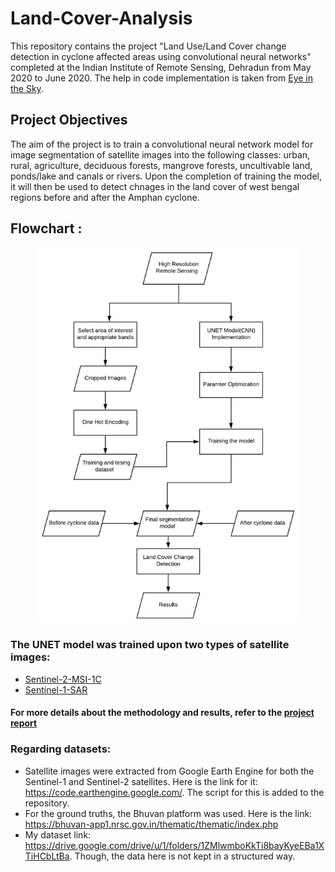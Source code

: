 # Land-Cover-Analysis

This repository contains the project "Land Use/Land Cover change detection in cyclone affected areas using convolutional neural networks" completed at the Indian Institute of Remote Sensing, Dehradun from May 2020 to June 2020. The help in code implementation is taken from [Eye in the Sky](https://github.com/manideep2510/eye-in-the-sky).

## Project Objectives

The aim of the project is to train a convolutional neural network model for image segmentation of satellite images into the following classes: urban, rural, agriculture, deciduous forests, mangrove forests, uncultivable land, ponds/lake and canals or rivers. Upon the completion of training the model, it will then be used to detect chnages in the land cover of west bengal regions before and after the Amphan cyclone.

## Flowchart :

<p align="center">
    <img src="images/flowchart.png" height=600 />
</p>


### The UNET model was trained upon two types of satellite images:

* [Sentinel-2-MSI-1C](Sentinel-2-MSI-1C:4-bands)  
* [Sentinel-1-SAR](Sentinel-1-SAR:1-band)  

#### For more details about the methodology and results, refer to the [project report](Report.pdf)

### Regarding datasets:
* Satellite images were extracted from Google Earth Engine for both the Sentinel-1 and Sentinel-2 satellites.
Here is the link for it: https://code.earthengine.google.com/. The script for this is added to the repository.
* For the ground truths, the Bhuvan platform was used. Here is the link: https://bhuvan-app1.nrsc.gov.in/thematic/thematic/index.php
* My dataset link: https://drive.google.com/drive/u/1/folders/1ZMlwmboKkTi8bayKyeEBa1XTiHCbLtBa. Though, the data here is not kept in a structured way.

